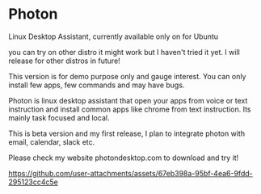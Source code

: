 # Photon
Linux Desktop Assistant, currently available only on for Ubuntu

you can try on other distro it might work but I haven't tried it yet. I will release for other distros in future!


This version is for demo purpose only and gauge interest. You can only install few apps, few commands and may have bugs.

Photon is linux desktop assistant that open your apps from voice or text instruction and install common apps like chrome from text instruction. Its mainly task focused and local. 


This is beta version and my first release, I plan to integrate photon with email, calendar, slack etc. 

Please check my website photondesktop.com to download and try it!

https://github.com/user-attachments/assets/67eb398a-95bf-4ea6-9fdd-295123cc4c5e

